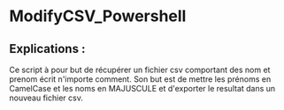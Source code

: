 # ModifyCSV_Powershell

## Explications :

Ce script à pour but de récupérer un fichier csv comportant des nom et prenom écrit n'importe comment.
Son but est de mettre les prénoms en CamelCase et les noms en MAJUSCULE et d'exporter le resultat dans un nouveau fichier csv.
